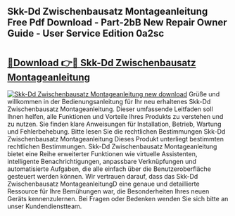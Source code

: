 ## Skk-Dd Zwischenbausatz Montageanleitung Free Pdf Download - Part-2bB New Repair Owner Guide - User Service Edition 0a2sc

# <h2><a href="http://df8ri0i.blite.top/?on=Skk-Dd+Zwischenbausatz+Montageanleitung">🔗Download 👉🔴 Skk-Dd Zwischenbausatz Montageanleitung</a></h2>

[![Skk-Dd Zwischenbausatz Montageanleitung new download](https://i.imgur.com/lujVjoI.png)](http://df8ri0i.blite.top/?on=Skk-Dd+Zwischenbausatz+Montageanleitung)
Grüße und willkommen in der Bedienungsanleitung für Ihr neu erhaltenes Skk-Dd Zwischenbausatz Montageanleitung. Dieser umfassende Leitfaden soll Ihnen helfen, alle Funktionen und Vorteile Ihres Produkts zu verstehen und zu nutzen. Sie finden klare Anweisungen für Installation, Betrieb, Wartung und Fehlerbehebung. Bitte lesen Sie die rechtlichen Bestimmungen Skk-Dd Zwischenbausatz Montageanleitung Dieses Produkt unterliegt bestimmten rechtlichen Bestimmungen. Skk-Dd Zwischenbausatz Montageanleitung bietet eine Reihe erweiterter Funktionen wie virtuelle Assistenten, intelligente Benachrichtigungen, anpassbare Verknüpfungen und automatisierte Aufgaben, die alle einfach über die Benutzeroberfläche gesteuert werden können. Wir vertrauen darauf, dass das Skk-Dd Zwischenbausatz MontageanleitungD eine genaue und detaillierte Ressource für Ihre Bemühungen war, die Besonderheiten Ihres neuen Geräts kennenzulernen. Bei Fragen oder Bedenken wenden Sie sich bitte an unser Kundendienstteam.
